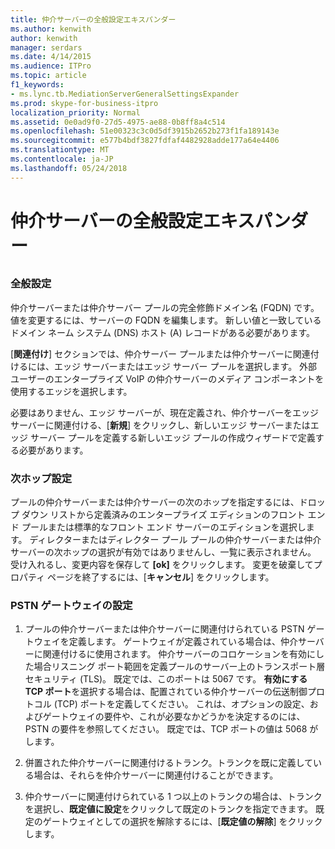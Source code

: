 ```yaml
---
title: 仲介サーバーの全般設定エキスパンダー
ms.author: kenwith
author: kenwith
manager: serdars
ms.date: 4/14/2015
ms.audience: ITPro
ms.topic: article
f1_keywords:
- ms.lync.tb.MediationServerGeneralSettingsExpander
ms.prod: skype-for-business-itpro
localization_priority: Normal
ms.assetid: 0e0ad9f0-27d5-4975-ae88-0b8ff8a4c514
ms.openlocfilehash: 51e00323c3c0d5df3915b2652b273f1fa189143e
ms.sourcegitcommit: e577b4bdf3827fdfaf4482928adde177a64e4406
ms.translationtype: MT
ms.contentlocale: ja-JP
ms.lasthandoff: 05/24/2018
---
```

# <a name="mediation-server-general-settings-expander"></a>仲介サーバーの全般設定エキスパンダー
 
## 

### <a name="general-settings"></a>全般設定

仲介サーバーまたは仲介サーバー プールの完全修飾ドメイン名 (FQDN) です。 値を変更するには、サーバーの FQDN を編集します。 新しい値と一致しているドメイン ネーム システム (DNS) ホスト (A) レコードがある必要があります。
  
[**関連付け**] セクションでは、仲介サーバー プールまたは仲介サーバーに関連付けるには、エッジ サーバーまたはエッジ サーバー プールを選択します。 外部ユーザーのエンタープライズ VoIP の仲介サーバーのメディア コンポーネントを使用するエッジを選択します。
  
必要はありません、エッジ サーバーが、現在定義され、仲介サーバーをエッジ サーバーに関連付ける、[**新規**] をクリックし、新しいエッジ サーバーまたはエッジ サーバー プールを定義する新しいエッジ プールの作成ウィザードで定義する必要があります。
  
### <a name="next-hop-settings"></a>次ホップ設定

プールの仲介サーバーまたは仲介サーバーの次のホップを指定するには、ドロップ ダウン リストから定義済みのエンタープライズ エディションのフロント エンド プールまたは標準的なフロント エンド サーバーのエディションを選択します。 ディレクターまたはディレクター プール プールの仲介サーバーまたは仲介サーバーの次ホップの選択が有効ではありませんし、一覧に表示されません。 受け入れるし、変更内容を保存して **[ok]** をクリックします。 変更を破棄してプロパティ ページを終了するには、[**キャンセル**] をクリックします。
  
### <a name="pstn-gateway-settings"></a>PSTN ゲートウェイの設定

1. プールの仲介サーバーまたは仲介サーバーに関連付けられている PSTN ゲートウェイを定義します。 ゲートウェイが定義されている場合は、仲介サーバーに関連付けるに使用されます。 仲介サーバーのコロケーションを有効にした場合リスニング ポート範囲を定義プールのサーバー上のトランスポート層セキュリティ (TLS)。 既定では、このポートは 5067 です。 **有効にする TCP ポート**を選択する場合は、配置されている仲介サーバーの伝送制御プロトコル (TCP) ポートを定義してください。 これは、オプションの設定、およびゲートウェイの要件や、これが必要なかどうかを決定するのには、PSTN の要件を参照してください。 既定では、TCP ポートの値は 5068 がします。
    
2. 併置された仲介サーバーに関連付けるトランク。トランクを既に定義している場合は、それらを仲介サーバーに関連付けることができます。 
    
3. 仲介サーバーに関連付けられている 1 つ以上のトランクの場合は、トランクを選択し、**既定値に設定**をクリックして既定のトランクを指定できます。 既定のゲートウェイとしての選択を解除するには、[**既定値の解除**] をクリックします。 
    

